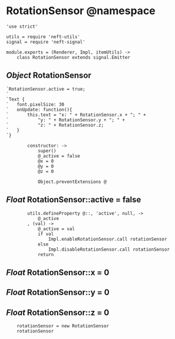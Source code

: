 RotationSensor @namespace
=========================

	'use strict'

	utils = require 'neft-utils'
	signal = require 'neft-signal'

	module.exports = (Renderer, Impl, itemUtils) ->
		class RotationSensor extends signal.Emitter

*Object* RotationSensor
-----------------------

```nml
`RotationSensor.active = true;
`
`Text {
`	font.pixelSize: 30
`	onUpdate: function(){
`		this.text = "x: " + RotationSensor.x + "; " +
`			"y: " + RotationSensor.y + "; " +
`			"z: " + RotationSensor.z;
`	}
`}
```

			constructor: ->
				super()
				@_active = false
				@x = 0
				@y = 0
				@z = 0

				Object.preventExtensions @

*Float* RotationSensor::active = false
--------------------------------------

			utils.defineProperty @::, 'active', null, ->
				@_active
			, (val) ->
				@_active = val
				if val
					Impl.enableRotationSensor.call rotationSensor
				else
					Impl.disableRotationSensor.call rotationSensor
				return

*Float* RotationSensor::x = 0
-----------------------------

*Float* RotationSensor::y = 0
-----------------------------

*Float* RotationSensor::z = 0
-----------------------------

		rotationSensor = new RotationSensor
		rotationSensor
